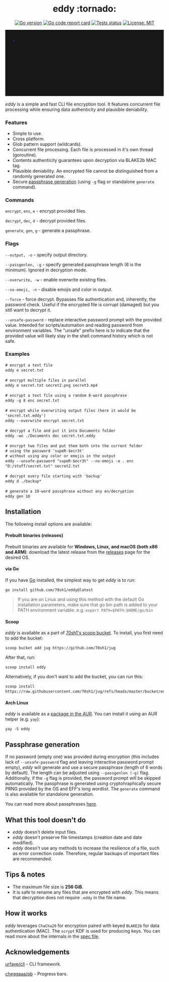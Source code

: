 <h1 align="center">eddy :tornado:</h1>


<p align="center">
  <a href="https://go.dev"><img alt="Go version" src="https://img.shields.io/github/go-mod/go-version/70sh1/eddy"></a>
  <a href="https://goreportcard.com/report/github.com/70sh1/eddy"><img alt="Go code report card" src="https://goreportcard.com/badge/github.com/70sh1/eddy"></a>
  <a href="https://github.com/70sh1/eddy/actions"><img alt="Tests status" src="https://github.com/70sh1/eddy/actions/workflows/run-tests.yml/badge.svg"></a>
  <a href="https://github.com/70sh1/eddy/blob/main/LICENSE"><img alt="License: MIT" src="https://img.shields.io/badge/License-MIT-green"></a>
</p>

<p align="center">
  <img width=1000 src="demo.gif" alt="demo" />
</p>

_eddy_ is a simple and fast CLI file encryption tool. It features concurrent file processing while ensuring data authenticity and plausible deniability.

### Features
- Simple to use.
- Cross platform.
- Glob pattern support (wildcards).
- Concurrent file processing. Each file is processed in it's own thread (goroutine).
- Contents authenticity guarantees upon decryption via BLAKE2b MAC tag.
- Plausible deniability. An encrypted file cannot be distinguished from a randomly generated one.
- Secure [passphrase generation](#passphrase-generation) (using `-g` flag or standalone `generate` command).


### Commands
`encrypt`, `enc`, `e` - encrypt provided files.

`decrypt`, `dec`, `d` - decrypt provided files.

`generate`, `gen`, `g` - generate a passphrase.

### Flags
`--output, -o` - specify output directory.

`--passgenlen, -g` - specify generated passphrase length (6 is the minimum). Ignored in decryption mode.

`--overwrite, -w` - enable overwrite existing files.

`--no-emoji, -n` - disable emojis and color in output.

`--force` - force decrypt. Bypasses file authentication and, inherently, the password check. Useful if the encrypted file is corrupt (damaged) but you still want to decrypt it.

`--unsafe-password` - replace interactive password prompt with the provided value. Intended for scripts/automation and reading password from environment variables. The "unsafe" prefix here is to indicate that the provided value will likely stay in the shell command history which is not safe.

### Examples
```
# encrypt a text file
eddy e secret.txt

# encrypt multiple files in parallel
eddy e secret.txt secret2.png secret3.mp4

# encrypt a text file using a random 8-word passphrase
eddy -g 8 enc secret.txt

# encrypt while overwriting output files (here it would be 'secret.txt.eddy')
eddy --overwrite encrypt secret.txt

# decrypt a file and put it into Documents folder
eddy -wo ./Documents dec secret.txt.eddy

# encrypt two files and put them both into the current folder
# using the password 'supeR-$ecr3t'
# without using any color or emojis in the output
eddy --unsafe-password "supeR-$ecr3t" --no-emoji -o . enc "D:/stuff/secret.txt" secret2.txt

# decrypt every file starting with 'backup'
eddy d ./backup*

# generate a 10-word passphrase without any en/decryption
eddy gen 10
```

## Installation
The following install options are available:

#### Prebuilt binaries (releases)
Prebuilt binaries are available for **Windows, Linux, and macOS (both x86 and ARM)**: download the latest release from the [releases](https://github.com/70sh1/eddy/releases) page for the desired OS.

#### via Go
If you have [Go](https://go.dev/dl/) installed, the simplest way to get _eddy_ is to run:
```shell
go install github.com/70sh1/eddy@latest
```
> If you are on Linux and using this method with the default Go installation parameters, make sure that go bin path is added to your PATH environment variable: e.g. `export PATH=$PATH:$HOME/go/bin`

#### Scoop
_eddy_ is available as a part of [70sh1's scoop bucket](https://github.com/70sh1/jug). To install, you first need to add the bucket:
```
scoop bucket add jug https://github.com/70sh1/jug
```
After that, run:
```
scoop install eddy
```
Alternatively, if you don't want to add the bucket, you can run this:
```
scoop install https://raw.githubusercontent.com/70sh1/jug/refs/heads/master/bucket/eddy.json
```

#### Arch Linux
_eddy_ is available as a [package in the AUR](https://aur.archlinux.org/packages/eddy). You can install it using an AUR helper (e.g. `yay`):
```
yay -S eddy
```

## Passphrase generation
If no password (empty one) was provided during encryption (this includes lack of `--unsafe-password` flag and leaving interactive password prompt empty), _eddy_ will generate and use a secure passphrase (length of 6 words by default). The length can be adjusted using `--passgenlen (-g)` flag. Additionally, if the `-g` flag is provided, the password prompt will be skipped automatically. The passphrase is generated using cryptohraphically secure PRNG provided by the OS and EFF's long wordlist. The `generate` command is also available for standalone generation.

 You can read more about passphrases [here](https://www.eff.org/dice).

## What this tool doesn't do
- _eddy_ doesn't delete input files.
- _eddy_ doesn't preserve file timestamps (creation date and date modified).
- _eddy_ doesn't use any methods to increase the resilience of a file, such as error correction code. Therefore, regular backups of important files are recommended.

## Tips & notes
- The maximum file size is **256 GiB**.
- It is safe to rename any files that are encrypted with _eddy_. This means that decryption does not require `.eddy` in the file name.


## How it works
_eddy_ leverages `ChaCha20` for encryption paired with keyed `BLAKE2b` for data authentication (MAC). The `scrypt` KDF is used for producing keys. You can read more about the internals in the [spec file](https://github.com/70sh1/eddy/blob/main/SPEC.md).

## Acknowledgements
[urfave/cli](https://github.com/urfave/cli) - CLI framework.

[cheggaaa/pb](https://github.com/cheggaaa/pb) - Progress bars.
